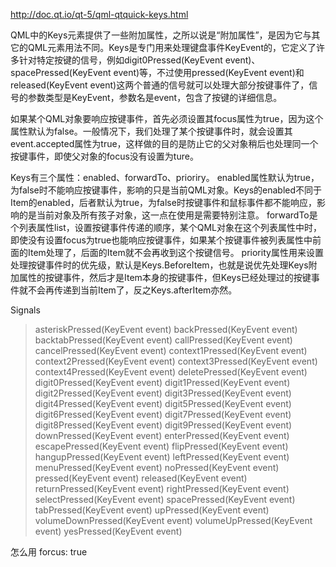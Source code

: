 http://doc.qt.io/qt-5/qml-qtquick-keys.html

QML中的Keys元素提供了一些附加属性，之所以说是“附加属性”，是因为它与其它的QML元素用法不同。Keys是专门用来处理键盘事件KeyEvent的，它定义了许多针对特定按键的信号，例如digit0Pressed(KeyEvent event)、spacePressed(KeyEvent event)等，不过使用pressed(KeyEvent event)和released(KeyEvent event)这两个普通的信号就可以处理大部分按键事件了，信号的参数类型是KeyEvent，参数名是event，包含了按键的详细信息。

如果某个QML对象要响应按键事件，首先必须设置其focus属性为true，因为这个属性默认为false。一般情况下，我们处理了某个按键事件时，就会设置其event.accepted属性为true，这样做的目的是防止它的父对象稍后也处理同一个按键事件，即使父对象的focus没有设置为ture。

Keys有三个属性：enabled、forwardTo、prioriry。
enabled属性默认为true，为false时不能响应按键事件，影响的只是当前QML对象。Keys的enabled不同于Item的enabled，后者默认为true，为false时按键事件和鼠标事件都不能响应，影响的是当前对象及所有孩子对象，这一点在使用是需要特别注意。
forwardTo是个列表属性list<Object>，设置按键事件传递的顺序，某个QML对象在这个列表属性中时，即使没有设置focus为true也能响应按键事件，如果某个按键事件被列表属性中前面的Item处理了，后面的Item就不会再收到这个按键信号。
priority属性用来设置处理按键事件时的优先级，默认是Keys.BeforeItem，也就是说优先处理Keys附加属性的按键事件，然后才是Item本身的按键事件，但Keys已经处理过的按键事件就不会再传递到当前Item了，反之Keys.afterItem亦然。

Signals
>asteriskPressed(KeyEvent event)
backPressed(KeyEvent event)
backtabPressed(KeyEvent event)
callPressed(KeyEvent event)
cancelPressed(KeyEvent event)
context1Pressed(KeyEvent event)
context2Pressed(KeyEvent event)
context3Pressed(KeyEvent event)
context4Pressed(KeyEvent event)
deletePressed(KeyEvent event)
digit0Pressed(KeyEvent event)
digit1Pressed(KeyEvent event)
digit2Pressed(KeyEvent event)
digit3Pressed(KeyEvent event)
digit4Pressed(KeyEvent event)
digit5Pressed(KeyEvent event)
digit6Pressed(KeyEvent event)
digit7Pressed(KeyEvent event)
digit8Pressed(KeyEvent event)
digit9Pressed(KeyEvent event)
downPressed(KeyEvent event)
enterPressed(KeyEvent event)
escapePressed(KeyEvent event)
flipPressed(KeyEvent event)
hangupPressed(KeyEvent event)
leftPressed(KeyEvent event)
menuPressed(KeyEvent event)
noPressed(KeyEvent event)
pressed(KeyEvent event)
released(KeyEvent event)
returnPressed(KeyEvent event)
rightPressed(KeyEvent event)
selectPressed(KeyEvent event)
spacePressed(KeyEvent event)
tabPressed(KeyEvent event)
upPressed(KeyEvent event)
volumeDownPressed(KeyEvent event)
volumeUpPressed(KeyEvent event)
yesPressed(KeyEvent event)

怎么用
forcus: true